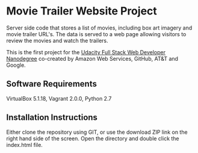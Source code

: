 # Movie Trailer Website Project
Server side code that stores a list of movies, including box art imagery and movie trailer URL's. The data is served to a web page allowing visitors to review the movies and watch the trailers.

This is the first project for the [Udacity Full Stack Web Developer Nanodegree](https://www.udacity.com/course/full-stack-web-developer-nanodegree--nd004) co-created by Amazon Web Services, GitHub, AT&T and Google.

## Software Requirements
VirtualBox 5.1.18, Vagrant 2.0.0, Python 2.7

## Installation Instructions
Either clone the repository using GIT, or use the download ZIP link on the right hand side of the screen. Open the directory and double click the index.html file.